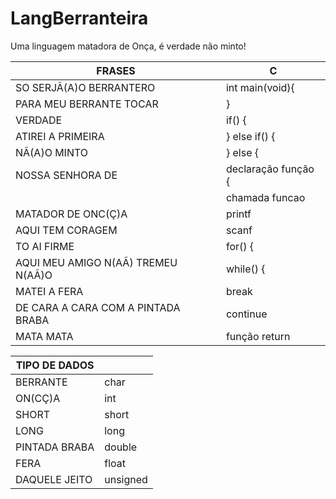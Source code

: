 # LangBerranteira
Uma linguagem matadora de Onça, é verdade não minto!


|FRASES|C|
|---|---|
|SO SERJÃ(A)O BERRANTERO|int main(void){|
|PARA MEU BERRANTE TOCAR|}|
|VERDADE|if() {|
|ATIREI A PRIMEIRA| } else if() {|
|NÃ(A)O MINTO|} else {|
|NOSSA SENHORA DE| declaração função {|
||chamada funcao|
|MATADOR DE ONC(Ç)A|printf|
|AQUI TEM CORAGEM|scanf|
|TO AI FIRME|for() {|
|AQUI MEU AMIGO N(AÃ) TREMEU N(AÃ)O|while() {|
|MATEI A FERA|break|
|DE CARA A CARA COM A PINTADA BRABA|continue|
|MATA MATA|função return|

|TIPO DE DADOS||
|---|---|
|BERRANTE|char|
|ON(CÇ)A|int|
|SHORT|short|
|LONG|long|
|PINTADA BRABA|double|
|FERA|float|
|DAQUELE JEITO|unsigned|